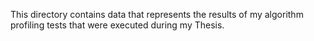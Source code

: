 This directory contains data that represents the results of my algorithm
profiling tests that were executed during my Thesis.